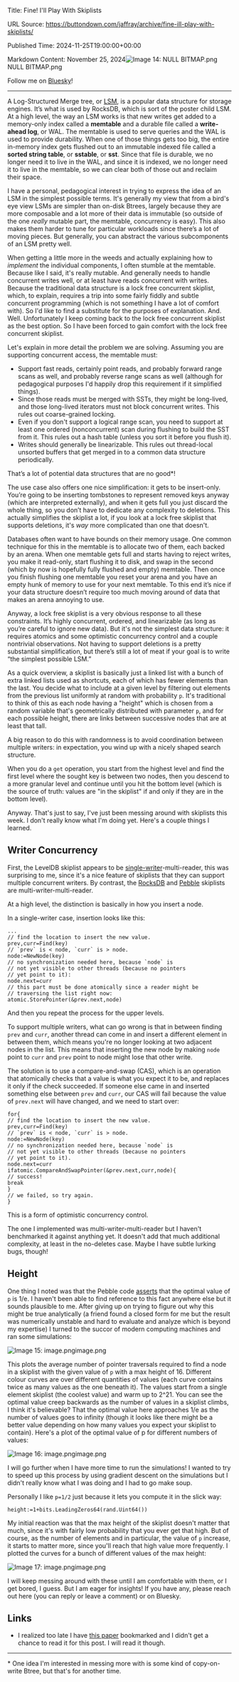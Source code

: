 Title: Fine! I'll Play With Skiplists

URL Source: https://buttondown.com/jaffray/archive/fine-ill-play-with-skiplists/

Published Time: 2024-11-25T19:00:00+00:00

Markdown Content:
November 25, 2024![Image 14: NULL BITMAP.png](https://assets.buttondown.email/images/b496ee4d-509d-4108-91c9-289bd6057f33.png)NULL BITMAP.png

Follow me on [Bluesky](https://bsky.app/profile/jaffray.bsky.social?utm_source=jaffray&utm_medium=email&utm_campaign=fine-ill-play-with-skiplists)!

* * *

A Log-Structured Merge tree, or [LSM](https://bsky.app/profile/alexmillerdb.bsky.social/post/3lb6pdvdmnv2e?utm_source=jaffray&utm_medium=email&utm_campaign=fine-ill-play-with-skiplists), is a popular data structure for storage engines. It’s what is used by RocksDB, which is sort of the poster child LSM. At a high level, the way an LSM works is that new writes get added to a memory-only index called a **memtable** and a durable file called a **write-ahead log**, or WAL. The memtable is used to serve queries and the WAL is used to provide durability. When one of those things gets too big, the entire in-memory index gets flushed out to an immutable indexed file called a **sorted string table**, or **sstable**, or **sst**. Since that file is durable, we no longer need it to live in the WAL, and since it is indexed, we no longer need it to live in the memtable, so we can clear both of those out and reclaim their space.

I have a personal, pedagogical interest in trying to express the idea of an LSM in the simplest possible terms. It's generally my view that from a bird's eye view LSMs are simpler than on-disk Btrees, largely because they are more composable and a lot more of their data is immutable (so outside of the one _really_ mutable part, the memtable, concurrency is easy). This also makes them harder to tune for particular workloads since there’s a lot of moving pieces. But generally, you can abstract the various subcomponents of an LSM pretty well.

When getting a little more in the weeds and actually explaining how to _implement_ the individual components, I often stumble at the memtable. Because like I said, it's really mutable. And generally needs to handle concurrent writes well, or at least have reads concurrent with writes. Because the traditional data structure is a lock free concurrent skiplist, which, to explain, requires a trip into some fairly fiddly and subtle concurrent programming (which is not something I have a lot of comfort with). So I'd like to find a substitute for the purposes of explanation. And. Well. Unfortunately I keep coming back to the lock free concurrent skiplist as the best option. So I have been forced to gain comfort with the lock free concurrent skiplist.

Let's explain in more detail the problem we are solving. Assuming you are supporting concurrent access, the memtable must:

*   Support fast reads, certainly point reads, and probably forward range scans as well, and probably reverse range scans as well (although for pedagogical purposes I'd happily drop this requirement if it simplified things).
*   Since those reads must be merged with SSTs, they might be long-lived, and those long-lived iterators must not block concurrent writes. This rules out coarse-grained locking.
*   Even if you don't support a logical range scan, you need to support at least one ordered (nonconcurrent) scan during flushing to build the SST from it. This rules out a hash table (unless you sort it before you flush it).
*   Writes should generally be linearizable. This rules out thread-local unsorted buffers that get merged in to a common data structure periodically.

That’s a lot of potential data structures that are no good\*!

The use case also offers one nice simplification: it gets to be insert-only. You’re going to be inserting tombstones to represent removed keys anyway (which are interpreted externally), and when it gets full you just discard the whole thing, so you don’t have to dedicate any complexity to deletions. This actually simplifies the skiplist a lot, if you look at a lock free skiplist that supports deletions, it's _way_ more complicated than one that doesn't.

Databases often want to have bounds on their memory usage. One common technique for this in the memtable is to allocate two of them, each backed by an arena. When one memtable gets full and starts having to reject writes, you make it read-only, start flushing it to disk, and swap in the second (which by now is hopefully fully flushed and empty) memtable. Then once you finish flushing one memtable you reset your arena and you have an empty hunk of memory to use for your next memtable. To this end it’s nice if your data structure doesn’t require too much moving around of data that makes an arena annoying to use.

Anyway, a lock free skiplist is a very obvious response to all these constraints. It’s highly concurrent, ordered, and linearizable (as long as you’re careful to ignore new data). But it's not the simplest data structure: it requires atomics and some optimistic concurrency control and a couple nontrivial observations. Not having to support deletions is a pretty substantial simplification, but there’s still a lot of meat if your goal is to write “the simplest possible LSM.”

As a quick overview, a skiplist is basically just a linked list with a bunch of extra linked lists used as shortcuts, each of which has fewer elements than the last. You decide what to include at a given level by filtering out elements from the previous list uniformly at random with probability `p`. It's traditional to think of this as each node having a "height" which is chosen from a random variable that's geometrically distributed with parameter `p`, and for each possible height, there are links between successive nodes that are at least that tall.

A big reason to do this with randomness is to avoid coordination between multiple writers: in expectation, you wind up with a nicely shaped search structure.

When you do a `get` operation, you start from the highest level and find the first level where the sought key is between two nodes, then you descend to a more granular level and continue until you hit the bottom level (which is the source of truth: values are "in the skiplist" if and only if they are in the bottom level).

Anyway. That's just to say, I've just been messing around with skiplists this week. I don't really know what I'm doing yet. Here's a couple things I learned.

Writer Concurrency
------------------

First, the LevelDB skiplist appears to be [single-writer](https://github.com/google/leveldb/blob/main/db/skiplist.h?utm_source=jaffray&utm_medium=email&utm_campaign=fine-ill-play-with-skiplists)\-multi-reader, this was surprising to me, since it's a nice feature of skiplists that they can support multiple concurrent writers. By contrast, the [RocksDB](http://smalldatum.blogspot.com/2016/02/concurrent-inserts-and-rocksdb-memtable.html?m=1&utm_source=jaffray&utm_medium=email&utm_campaign=fine-ill-play-with-skiplists) and [Pebble](https://github.com/cockroachdb/pebble?utm_source=jaffray&utm_medium=email&utm_campaign=fine-ill-play-with-skiplists) skiplists are multi-writer-multi-reader.

At a high level, the distinction is basically in how you insert a node.

In a single-writer case, insertion looks like this:

```
...
// find the location to insert the new value.
prev,curr=Find(key)
// `prev` is < node, `curr` is > node.
node:=NewNode(key)
// no synchronization needed here, because `node` is
// not yet visible to other threads (because no pointers
// yet point to it):
node.next=curr
// this part must be done atomically since a reader might be
// traversing the list right now:
atomic.StorePointer(&prev.next,node)
```

And then you repeat the process for the upper levels.

To support multiple writers, what can go wrong is that in between finding `prev` and `curr`, another thread can come in and insert a different element in between them, which means you're no longer looking at two adjacent nodes in the list. This means that inserting the new node by making `node` point to `curr` and `prev` point to node might lose that other write.

The solution is to use a compare-and-swap (CAS), which is an operation that atomically checks that a value is what you expect it to be, and replaces it only if the check succeeded. If someone else came in and inserted something else between `prev` and `curr`, our CAS will fail because the value of `prev.next` will have changed, and we need to start over:

```
for{
// find the location to insert the new value.
prev,curr=Find(key)
// `prev` is < node, `curr` is > node.
node:=NewNode(key)
// no synchronization needed here, because `node` is
// not yet visible to other threads (because no pointers
// yet point to it).
node.next=curr
ifatomic.CompareAndSwapPointer(&prev.next,curr,node){
// success!
break
}
// we failed, so try again.
}
```

This is a form of optimistic concurrency control.

The one I implemented was multi-writer-multi-reader but I haven't benchmarked it against anything yet. It doesn't add that much additional complexity, at least in the no-deletes case. Maybe I have subtle lurking bugs, though!

Height
------

One thing I noted was that the Pebble code [asserts](https://github.com/cockroachdb/pebble/blob/master/internal/arenaskl/skl.go?utm_source=jaffray&utm_medium=email&utm_campaign=fine-ill-play-with-skiplists#L105-L107) that the optimal value of `p` is 1/e. I haven't been able to find reference to this fact anywhere else but it sounds plausible to me. After giving up on trying to figure out why this might be true analytically (a friend found a closed form for me but the result was numerically unstable and hard to evaluate and analyze which is beyond my expertise) I turned to the succor of modern computing machines and ran some simulations:

![Image 15: image.png](https://assets.buttondown.email/images/d5d31a51-4aa2-4be6-988c-42063cbad955.png?w=960&fit=max)image.png

This plots the average number of pointer traversals required to find a node in a skiplist with the given value of `p` with a max height of 16. Different colour curves are over different quantities of values (each curve contains twice as many values as the one beneath it). The values start from a single element skiplist (the coolest value) and warm up to 2^21. You can see the optimal value creep backwards as the number of values in a skiplist climbs, I think it's believable? That the optimal value here approaches 1/e as the number of values goes to infinity (though it looks like there might be a better value depending on how many values you expect your skiplist to contain). Here's a plot of the optimal value of p for different numbers of values:

![Image 16: image.png](https://assets.buttondown.email/images/cf6c8cee-9f3b-46ee-bc18-3c1cfce06332.png?w=960&fit=max)image.png

I will go further when I have more time to run the simulations! I wanted to try to speed up this process by using gradient descent on the simulations but I didn't really know what I was doing and I had to go make soup.

Personally I like `p=1/2` just because it lets you compute it in the slick way:

```
height:=1+bits.LeadingZeros64(rand.Uint64())
```

My initial reaction was that the max height of the skiplist doesn't matter that much, since it's with fairly low probability that you ever get that high. But of course, as the number of elements and in particular, the value of `p` increase, it starts to matter more, since you'll reach that high value more frequently. I plotted the curves for a bunch of different values of the max height:

![Image 17: image.png](https://assets.buttondown.email/images/396d35ed-5223-4d82-97ad-47e80beff93e.png?w=960&fit=max)image.png

I will keep messing around with these until I am comfortable with them, or I get bored, I guess. But I am eager for insights! If you have any, please reach out here (you can reply or leave a comment) or on Bluesky.

Links
-----

*   I realized too late I have [this paper](https://shubhamkaushik.com/assets/pdf/LSMMemory.pdf?utm_source=jaffray&utm_medium=email&utm_campaign=fine-ill-play-with-skiplists) bookmarked and I didn't get a chance to read it for this post. I will read it though.

* * *

\* One idea I'm interested in messing more with is some kind of copy-on-write Btree, but that's for another time.
